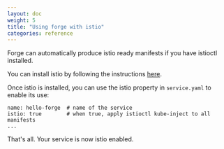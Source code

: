 ```yaml
---
layout: doc
weight: 5
title: "Using forge with istio"
categories: reference
---
```


Forge can automatically produce istio ready manifests if you have
istioctl installed.

You can install istio by following the instructions
[here](https://istio.io/docs/tasks/installing-istio.html).

Once istio is installed, you can use the istio property in
`service.yaml` to enable its use:

```
name: hello-forge  # name of the service
istio: true        # when true, apply istioctl kube-inject to all manifests
...
```

That's all. Your service is now istio enabled.
